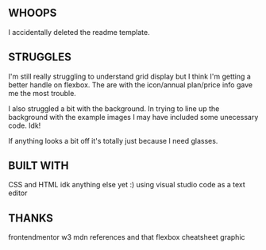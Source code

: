 ## WHOOPS
I accidentally deleted the readme template.

## STRUGGLES
I'm still really struggling to understand grid display but I think I'm getting a better handle on flexbox. The are with the icon/annual plan/price info gave me the most trouble. 

I also struggled a bit with the background. In trying to line up the background with the example images I may have included some unecessary code. Idk! 

If anything looks a bit off it's totally just because I need glasses.

## BUILT WITH
CSS and HTML idk anything else yet :) using visual studio code as a text editor

## THANKS
frontendmentor w3 mdn references and that flexbox cheatsheet graphic